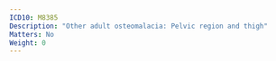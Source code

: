 ```yaml
---
ICD10: M8385
Description: "Other adult osteomalacia: Pelvic region and thigh"
Matters: No
Weight: 0
---
```


